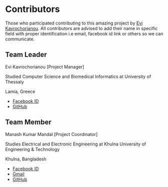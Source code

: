 # Contributors

Those who participated contributing to this amazing project by [Evi Kavrochorianou](https://www.facebook.com/vann.kavrochorianou?fref=ts). All contributors are advised to add their name in specific field with proper identification i.e email, facebook id link or others so we can communicate.

## Team Leader

Evi Kavrochorianou [Project Manager]

Studied Computer Science and Biomedical Informatics at University of Thessaly

Lamia, Greece

* [Facebook ID](https://www.facebook.com/vann.kavrochorianou?fref=ts)
* [GitHub](https://github.com/ekavch)

## Team Member

Manash Kumar Mandal [Project Coordinator]

Studies Electrical and Electronic Engineering at Khulna University of Engineering & Technology

Khulna, Bangladesh

* [Facebook ID](https://www.facebook.com/JackspicerPhoenix)
* [Gmail](mailto:manashmndl@gmail.com)
* [GitHub](https://github.com/manashmndl)
